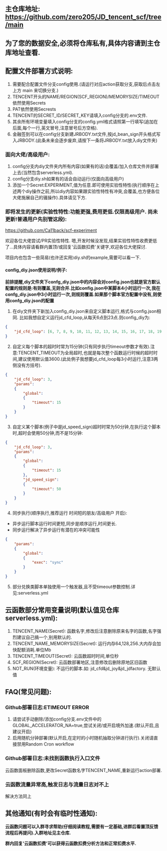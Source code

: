 ## 主仓库地址: https://github.com/zero205/JD_tencent_scf/tree/main
## 为了您的数据安全,必须将仓库私有,具体内容请到主仓库地址查看.
## 配置文件部署方式说明:
1. 需要配合配置文件分支config使用.(请运行对应action获取分支,获取后点击左上方 main 来切换分支.)
2. TENCENT开头的NAME/REGION(SCF_REGION)/MEMORYSIZE/TIMEOUT依然使用Secrets
3. PAT依然使用Secrests
4. TENCENT的SECRET_ID/SECRET_KEY请填入config分支的.env文件.
5. 其余所有环境变量填入config分支的config.yml格式请照第一行填写(追加在后面,每个一行,英文冒号,注意冒号后方空格).
6. 金融签到可以在config分支新建JRBODY.txt文件,按jd_bean_sign开头格式写入JRBODY.(此条未来会逐步废弃,请按下一条将JRBODY.txt放入diy文件夹)
### 面向大佬/高级用户:
1. config分支内diy文件夹内所有内容(如果有的话)会覆盖/加入仓库文件并部署上去(当然包含serverless.yml).
2. config分支diy.sh如果有的话会自动运行(仅面向高级用户)
3. 添加一个Secret:EXPERIMENT,值为任意.即可使用实验性特性(执行顺序在上述两个diy操作之前,所以diy内容如果跟实验性特性有冲突,会覆盖,也方便各位大佬施展自己的骚操作).具体请见下方.
### 即将发生的更新(实验性特性:功能更强,费用更低.仅限高级用户. 尚未更新!普通用户先别管这段):
https://github.com/Ca11back/scf-experiment

欢迎各位大佬尝试/PR实验性特性. 嗯,开发时候没发现,结果实验性特性收费更低了...具体内容请看群内置顶/或回复'云函数扣费'关键字,欢迎各位大佬探讨.

项目内也包含一些简易(也许还实用)diy.sh的example,需要可以看一下.
#### config_diy.json使用说明/例子:
**前排提醒,diy文件夹下confg_diy.json中的内容会对config.json也就是官方默认配置的规则是:有则覆盖,无则合并.比如config.json中某脚本4小时运行一次,我在confg_diy.json中3小时运行一次,则规则覆盖.如果那个脚本官方配置中没有,则使用confg_diy.json的配置**
1. 在diy文件夹下新加入config_diy.json来自定义脚本运行,格式与config.json相同. 比如我想自定义运行jd_cfd_loop,从每天6点到23点.则config_diy为:
```json
{
    "jd_cfd_loop": [6, 7, 8, 9, 10, 11, 12, 13, 14, 15, 16, 17, 18, 19, 20, 21, 22, 23],
}
```
2. 自定义每个脚本的超时时常为15分钟(只有同步执行timeout参数才有效).注意:TENCENT_TIMEOUT为全局超时,也就是每次整个函数运行时候的超时时间,建议使用默认值3600.(此处例子我想要jd_cfd_loop每3小时运行,注意3两侧没有方括号).
```json
{
    "jd_cfd_loop": 3,
    "params":
    {
        "global":
        {
            "timeout": 15
        }
    }
}
```
3. 自定义某个脚本(例子中是jd_speed_sign)超时时常为50分钟,在执行这个脚本时,超时会使用50分钟,而不是15分钟:
```json
{
    "jd_cfd_loop": 3,
    "params":
    {
        "global":
        {
            "timeout": 15
        },
        "jd_speed_sign":
        {
            "timeout": 50
        }
    }
}
```
4. 同步执行(顺序执行,推荐运行 时间短的朋友/高级用户 开启):
- 异步运行脚本运行时间更短,同步是顺序运行,时间更长.
- 同步运行解决了异步运行有潜在的冲突可能性
```json
{
    "params":
    {
        "global":
        {
            "exec": "sync"
        }
    }
}
```
5. 部分兑换类脚本单独使用一个触发器,且不受timeout参数控制.详见:serverless.yml

## 云函数部分常用变量说明(默认值见仓库serverless.yml):
1. TENCENT_NAME(Secret): 函数名字,修改后注意删除原来名字的函数,名字强烈建议自己搞一个,别用默认的.
2. TENCENT_NAME_MEMORYSIZE(Secret): 运行内存64,128,256.大内存会加快配额消耗.单位Mb
3. TENCENT_TIMEOUT(Secret): 云函数超时时间,单位秒
4. SCF_REGION(Secret): 云函数部署地区,注意修改后删除原地区旧函数
5. NOT_RUN(环境变量): 不运行的脚本.如: jd_cfd&jd_joy&jd_jdfactory. 无默认值

## FAQ(常见问题):
### Github部署日志:ETIMEOUT ERROR
1. 请尝试手动删除/添加config分支.env文件中的GLOBAL_ACCELERATOR_NA=true,尝试关闭/或开启境外加速.(默认开启,且建议开启)
2. 启用随机分钟部署(默认开启,在定时的小时随机抽取分钟进行执行).关闭请直接禁用Random Cron workflow
### Github部署日志:未找到函数执行入口文件
云函数面板删除函数,更改Secret函数名字TENCENT_NAME,重新运行action部署.
### 云函数流量异常高,触发日志与流量日志对不上
解决方法同上

## 其他通知(有时会有临时性通知):

**云函数问题可以入群寻求帮助(仔细阅读教程,需要有一定基础,进群后看置顶反馈流程后再提问).入群地址见主仓库.**

**群内回复'云函数扣费'可以获得云函数扣费分析方法和正常扣费水平.**
